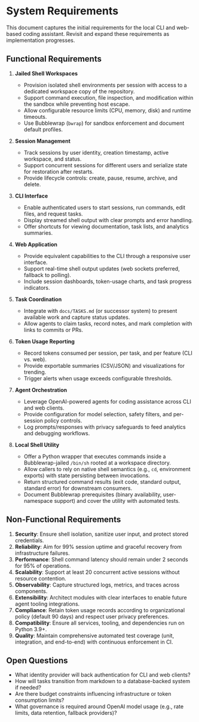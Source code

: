 # System Requirements

This document captures the initial requirements for the local CLI and web-based coding assistant. Revisit and expand these requirements as implementation progresses.

## Functional Requirements
1. **Jailed Shell Workspaces**
   - Provision isolated shell environments per session with access to a dedicated workspace copy of the repository.
   - Support command execution, file inspection, and modification within the sandbox while preventing host escape.
   - Allow configurable resource limits (CPU, memory, disk) and runtime timeouts.
   - Use Bubblewrap (`bwrap`) for sandbox enforcement and document default profiles.

2. **Session Management**
   - Track sessions by user identity, creation timestamp, active workspace, and status.
   - Support concurrent sessions for different users and serialize state for restoration after restarts.
   - Provide lifecycle controls: create, pause, resume, archive, and delete.

3. **CLI Interface**
   - Enable authenticated users to start sessions, run commands, edit files, and request tasks.
   - Display streamed shell output with clear prompts and error handling.
   - Offer shortcuts for viewing documentation, task lists, and analytics summaries.

4. **Web Application**
   - Provide equivalent capabilities to the CLI through a responsive user interface.
   - Support real-time shell output updates (web sockets preferred, fallback to polling).
   - Include session dashboards, token-usage charts, and task progress indicators.

5. **Task Coordination**
   - Integrate with `docs/TASKS.md` (or successor system) to present available work and capture status updates.
   - Allow agents to claim tasks, record notes, and mark completion with links to commits or PRs.

6. **Token Usage Reporting**
   - Record tokens consumed per session, per task, and per feature (CLI vs. web).
   - Provide exportable summaries (CSV/JSON) and visualizations for trending.
   - Trigger alerts when usage exceeds configurable thresholds.

7. **Agent Orchestration**
   - Leverage OpenAI-powered agents for coding assistance across CLI and web clients.
   - Provide configuration for model selection, safety filters, and per-session policy controls.
   - Log prompts/responses with privacy safeguards to feed analytics and debugging workflows.

8. **Local Shell Utility**
   - Offer a Python wrapper that executes commands inside a Bubblewrap-jailed `/bin/sh` rooted at a workspace directory.
   - Allow callers to rely on native shell semantics (e.g., `cd`, environment exports) with state persisting between invocations.
   - Return structured command results (exit code, standard output, standard error) for downstream consumers.
   - Document Bubblewrap prerequisites (binary availability, user-namespace support) and cover the utility with automated tests.

## Non-Functional Requirements
1. **Security**: Ensure shell isolation, sanitize user input, and protect stored credentials.
2. **Reliability**: Aim for 99% session uptime and graceful recovery from infrastructure failures.
3. **Performance**: Shell command latency should remain under 2 seconds for 95% of operations.
4. **Scalability**: Support at least 20 concurrent active sessions without resource contention.
5. **Observability**: Capture structured logs, metrics, and traces across components.
6. **Extensibility**: Architect modules with clear interfaces to enable future agent tooling integrations.
7. **Compliance**: Retain token usage records according to organizational policy (default 90 days) and respect user privacy preferences.
8. **Compatibility**: Ensure all services, tooling, and dependencies run on Python 3.9+.
9. **Quality**: Maintain comprehensive automated test coverage (unit, integration, and end-to-end) with continuous enforcement in CI.

## Open Questions
- What identity provider will back authentication for CLI and web clients?
- How will tasks transition from markdown to a database-backed system if needed?
- Are there budget constraints influencing infrastructure or token consumption limits?
- What governance is required around OpenAI model usage (e.g., rate limits, data retention, fallback providers)?
